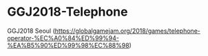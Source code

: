 # GGJ2018-Telephone
GGJ2018 Seoul (https://globalgamejam.org/2018/games/telephone-operator-%EC%A0%84%ED%99%94-%EA%B5%90%ED%99%98%EC%88%98)
